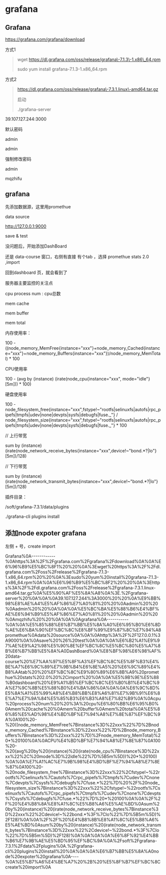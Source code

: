 # grafana

## Grafana

https://grafana.com/grafana/download

方式1

> wget https://dl.grafana.com/oss/release/grafana\-7.1.3\-1.x86\_64.rpm
> 
> 
> sudo yum install grafana\-7.1.3\-1.x86\_64.rpm

方式2

> https://dl.grafana.com/oss/release/grafana\-7.3.1.linux\-amd64.tar.gz
> 
> 
> 启动
> 
> 
> ./grafana\-server

39.107.127.244:3000

默认密码

admin

admin

强制修改密码

admin

mqzhifu

## grafana

先添加数据源，这里用promethue

data source

http://127.0.0.1:9000

save & test

没问题后，开始添加DashBoard

还是 data\-course 窗口，右侧有直接 有个tab ，选择 promethue stats 2.0 ,import

回到dashboard 页，就会看到了

服务器主要监控的关注点

cpu process num : cpu总数

mem cache

mem buffer

mem total

内存使用率：

100 \- \(\(node\_memory\_MemFree{instance="xxx"}\+node\_memory\_Cached{instance="xxx"}\+node\_memory\_Buffers{instance="xxx"}\)/node\_memory\_MemTotal\) \* 100

CPU使用率

100 \- \(avg by \(instance\) \(irate\(node\_cpu{instance="xxx", mode="idle"}\[5m\]\)\) \* 100\)

硬盘使用率

100 \- node\_filesystem\_free{instance="xxx",fstype\!~"rootfs|selinuxfs|autofs|rpc\_pipefs|tmpfs|udev|none|devpts|sysfs|debugfs|fuse._"} / node\_filesystem\_size{instance="xxx",fstype\!~"rootfs|selinuxfs|autofs|rpc\_pipefs|tmpfs|udev|none|devpts|sysfs|debugfs|fuse._"} \* 100

// 上行带宽

sum by \(instance\) \(irate\(node\_network\_receive\_bytes{instance="xxx",device\!~"bond.\*?|lo"}\[5m\]\)/128\)

// 下行带宽

sum by \(instance\) \(irate\(node\_network\_transmit\_bytes{instance="xxx",device\!~"bond.\*?|lo"}\[5m\]\)/128\)

插件目录：

/soft/grafana\-7.3.1/data/plugins

./grafana\-cli plugins install

## 添加node expoter grafana

左侧 \+ 号，create import

Grafana%0A\-\-\-\-\-\-\-\-\-\-\-\-%0Ahttps%3A%2F%2Fgrafana.com%2Fgrafana%2Fdownload%0A%0A%E6%96%B9%E5%BC%8F1%20%20%0A%3Ewget%20https%3A%2F%2Fdl.grafana.com%2Foss%2Frelease%2Fgrafana\-7.1.3\-1.x86\_64.rpm%20%20%0A%3Esudo%20yum%20install%20grafana\-7.1.3\-1.x86\_64.rpm%0A%0A%E6%96%B9%E5%BC%8F2%20%20%0A%3Ehttps%3A%2F%2Fdl.grafana.com%2Foss%2Frelease%2Fgrafana\-7.3.1.linux\-amd64.tar.gz%0A%E5%90%AF%E5%8A%A8%0A%3E.%2Fgrafana\-server%20%0A%0A%0A39.107.127.244%3A3000%20%20%0A%E9%BB%98%E8%AE%A4%E5%AF%86%E7%A0%81%20%20%0Aadmin%20%20%0Aadmin%20%20%0A%0A%0A%E5%BC%BA%E5%88%B6%E4%BF%AE%E6%94%B9%E5%AF%86%E7%A0%81%20%20%0Aadmin%20%20%0Amqzhifu%20%20%0A%0A%0Agrafana%0A\-\-\-\-\-\-\-\-\-\-\-%0A%0A%E5%85%88%E6%B7%BB%E5%8A%A0%E6%95%B0%E6%8D%AE%E6%BA%90%EF%BC%8C%E8%BF%99%E9%87%8C%E7%94%A8promethue%0Adata%20source%0A%0A%0Ahttp%3A%2F%2F127.0.0.1%3A9000%0A%0Asave%20%26%20test%0A%0A%0A%E6%B2%A1%E9%97%AE%E9%A2%98%E5%90%8E%EF%BC%8C%E5%BC%80%E5%A7%8B%E6%B7%BB%E5%8A%A0DashBoard%0A%E8%BF%98%E6%98%AF%20data\-course%20%E7%AA%97%E5%8F%A3%EF%BC%8C%E5%8F%B3%E4%BE%A7%E6%9C%89%E7%9B%B4%E6%8E%A5%20%E6%9C%89%E4%B8%AAtab%20%20%EF%BC%8C%E9%80%89%E6%8B%A9%20promethue%20stats%202.0%20%2Cimport%20%0A%0A%E5%9B%9E%E5%88%B0dashboard%20%E9%A1%B5%EF%BC%8C%E5%B0%B1%E4%BC%9A%E7%9C%8B%E5%88%B0%E4%BA%86%0A%0A%0A%E6%9C%8D%E5%8A%A1%E5%99%A8%E4%B8%BB%E8%A6%81%E7%9B%91%E6%8E%A7%E7%9A%84%E5%85%B3%E6%B3%A8%E7%82%B9%0A%0Acpu%20process%20num%20%20%3A%20cpu%E6%80%BB%E6%95%B0%0Amem%20cache%20%0Amem%20buffer%0Amem%20total%0A%E5%86%85%E5%AD%98%E4%BD%BF%E7%94%A8%E7%8E%87%EF%BC%9A%0A100%20\-%20\(\(node\_memory\_MemFree%7Binstance%3D%22xxx%22%7D%2Bnode\_memory\_Cached%7Binstance%3D%22xxx%22%7D%2Bnode\_memory\_Buffers%7Binstance%3D%22xxx%22%7D\)%2Fnode\_memory\_MemTotal\)%20\*%20100%0A%0ACPU%E4%BD%BF%E7%94%A8%E7%8E%87%0A100%20\-%20\(avg%20by%20\(instance\)%20\(irate\(node\_cpu%7Binstance%3D%22xxx%22%2C%20mode%3D%22idle%22%7D%5B5m%5D\)\)%20\*%20100\)%0A%0A%E7%A1%AC%E7%9B%98%E4%BD%BF%E7%94%A8%E7%8E%87%0A100%20\-%20node\_filesystem\_free%7Binstance%3D%22xxx%22%2Cfstype\!~%22rootfs%7Cselinuxfs%7Cautofs%7Crpc\_pipefs%7Ctmpfs%7Cudev%7Cnone%7Cdevpts%7Csysfs%7Cdebugfs%7Cfuse.\*%22%7D%20%2F%20node\_filesystem\_size%7Binstance%3D%22xxx%22%2Cfstype\!~%22rootfs%7Cselinuxfs%7Cautofs%7Crpc\_pipefs%7Ctmpfs%7Cudev%7Cnone%7Cdevpts%7Csysfs%7Cdebugfs%7Cfuse.\*%22%7D%20\*%20100%0A%0A%2F%2F%20%E4%B8%8A%E8%A1%8C%E5%B8%A6%E5%AE%BD%0Asum%20by%20\(instance\)%20\(irate\(node\_network\_receive\_bytes%7Binstance%3D%22xxx%22%2Cdevice\!~%22bond.\*%3F%7Clo%22%7D%5B5m%5D\)%2F128\)%0A%0A%2F%2F%20%E4%B8%8B%E8%A1%8C%E5%B8%A6%E5%AE%BD%0Asum%20by%20\(instance\)%20\(irate\(node\_network\_transmit\_bytes%7Binstance%3D%22xxx%22%2Cdevice\!~%22bond.\*%3F%7Clo%22%7D%5B5m%5D\)%2F128\)%0A%0A%0A%0A%E6%8F%92%E4%BB%B6%E7%9B%AE%E5%BD%95%EF%BC%9A%0A%2Fsoft%2Fgrafana\-7.3.1%2Fdata%2Fplugins%0A.%2Fgrafana\-cli%20plugins%20install%20%0A%0A%0A%E6%B7%BB%E5%8A%A0node%20expoter%20grafana%0A\-\-\-\-%0A%E5%B7%A6%E4%BE%A7%20%2B%20%E5%8F%B7%EF%BC%8Ccreate%20import%0A
